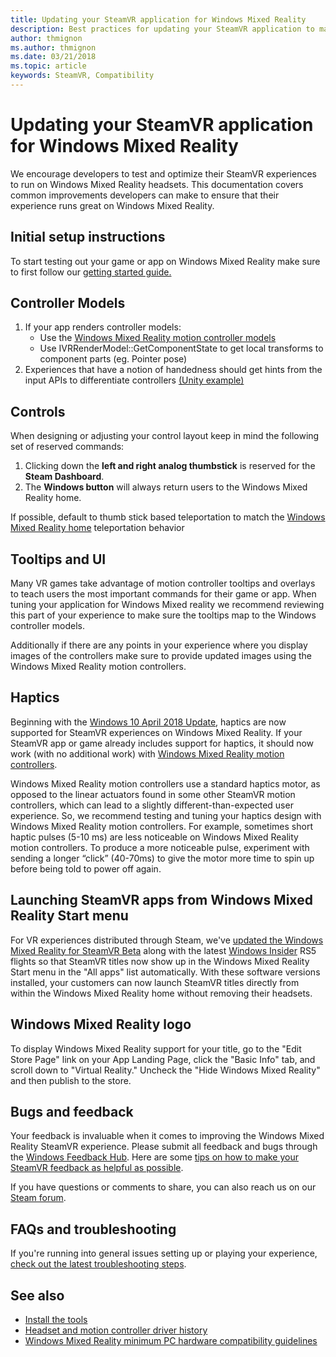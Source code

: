```yaml
---
title: Updating your SteamVR application for Windows Mixed Reality
description: Best practices for updating your SteamVR application to maximize compatiblity with Windows Mixed Reality headsets.
author: thmignon
ms.author: thmignon
ms.date: 03/21/2018
ms.topic: article
keywords: SteamVR, Compatibility
---
```




# Updating your SteamVR application for Windows Mixed Reality

We encourage developers to test and optimize their SteamVR experiences to run on Windows Mixed Reality headsets. This documentation covers common improvements developers can make to ensure that their experience runs great on Windows Mixed Reality.

## Initial setup instructions

To start testing out your game or app on Windows Mixed Reality make sure to first follow our [getting started guide.](http://aka.ms/WindowsMixedRealitySteamVR)

## Controller Models
1. If your app renders controller models:
    * Use the [Windows Mixed Reality motion controller models](motion-controllers.md#rendering-the-motion-controller-model)
    * Use IVRRenderModel::GetComponentState to get local transforms to component parts (eg. Pointer pose)
2. Experiences that have a notion of handedness should get hints from the input APIs to differentiate controllers [(Unity example)](gestures-and-motion-controllers-in-unity.md#unity-buttonaxis-mapping-table)

## Controls

When designing or adjusting your control layout keep in mind the following set of reserved commands:
1. Clicking down the **left and right analog thumbstick** is reserved for the **Steam Dashboard**.
2. The **Windows button** will always return users to the Windows Mixed Reality home.

If possible, default to thumb stick based teleportation to match the [Windows Mixed Reality home](navigating-the-windows-mixed-reality-home.md#getting-around-your-home) teleportation behavior

## Tooltips and UI

Many VR games take advantage of motion controller tooltips and overlays to teach users the most important commands for their game or app. When tuning your application for Windows Mixed reality we recommend reviewing this part of your experience to make sure the tooltips map to the Windows controller models.

Additionally if there are any points in your experience where you display images of the controllers make sure to provide updated images using the Windows Mixed Reality motion controllers.

## Haptics

Beginning with the [Windows 10 April 2018 Update](release-notes.md), haptics are now supported for SteamVR experiences on Windows Mixed Reality. If your SteamVR app or game already includes support for haptics, it should now work (with no additional work) with [Windows Mixed Reality motion controllers](motion-controllers.md).

Windows Mixed Reality motion controllers use a standard haptics motor, as opposed to the linear actuators found in some other SteamVR motion controllers, which can lead to a slightly different-than-expected user experience. So, we recommend testing and tuning your haptics design with Windows Mixed Reality motion controllers. For example, sometimes short haptic pulses (5-10 ms) are less noticeable on Windows Mixed Reality motion controllers. To produce a more noticeable pulse, experiment with sending a longer “click” (40-70ms) to give the motor more time to spin up before being told to power off again.

## Launching SteamVR apps from Windows Mixed Reality Start menu

For VR experiences distributed through Steam, we've [updated the Windows Mixed Reality for SteamVR Beta](https://steamcommunity.com/games/719950/announcements/detail/1687045485866139800) along with the latest [Windows Insider](https://insider.windows.com) RS5 flights so that SteamVR titles now show up in the Windows Mixed Reality Start menu in the "All apps" list automatically. With these software versions installed, your customers can now launch SteamVR titles directly from within the Windows Mixed Reality home without removing their headsets.

## Windows Mixed Reality logo

To display Windows Mixed Reality support for your title, go to the "Edit Store Page" link on your App Landing Page, click the "Basic Info" tab, and scroll down to "Virtual Reality." Uncheck the "Hide Windows Mixed Reality" and then publish to the store.

## Bugs and feedback

Your feedback is invaluable when it comes to improving the Windows Mixed Reality SteamVR experience. Please submit all feedback and bugs through the [Windows Feedback Hub](https://docs.microsoft.com/en-us/windows/mixed-reality/enthusiast-guide/filing-feedback). Here are some [tips on how to make your SteamVR feedback as helpful as possible](https://docs.microsoft.com/en-us/windows/mixed-reality/enthusiast-guide/using-steamvr-with-windows-mixed-reality#sharing-feedback-on-steamvr).

If you have questions or comments to share, you can also reach us on our [Steam forum](http://steamcommunity.com/app/719950/discussions/).

## FAQs and troubleshooting

If you're running into general issues setting up or playing your experience, [check out the latest troubleshooting steps](https://docs.microsoft.com/en-us/windows/mixed-reality/enthusiast-guide/troubleshooting-windows-mixed-reality#steamvr).

## See also
* [Install the tools](install-the-tools.md)
* [Headset and motion controller driver history](https://docs.microsoft.com/en-us/windows/mixed-reality/enthusiast-guide/mixed-reality-software)
* [Windows Mixed Reality minimum PC hardware compatibility guidelines](https://docs.microsoft.com/en-us/windows/mixed-reality/enthusiast-guide/windows-mixed-reality-minimum-pc-hardware-compatibility-guidelines)
